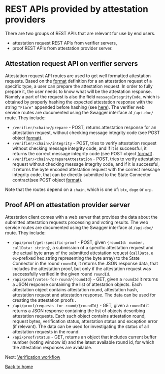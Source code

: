 # REST APIs provided by attestation providers

There are two groups of REST APIs that are relevant for use by end users.
- attestation request REST APIs from verifier servers,
- proof REST APIs from attestation provider server.

## Attestation request API on verifier servers

Attestation request API routes are used to get well formatted attestation requests. Based on the [format](https://github.com/flare-foundation/state-connector-attestation-types) definition for a an attestation request of a specific type, a user can prepare the attestation request. In order to fully prepare it, the user needs to know what will be the attestation response. Namely a part of the request is also the field `messageIntegrityCode`, which is obtained by properly hashing the expected attestation response with the string `"Flare"` appended before hashing (see [here](../attestation-protocol/bit-voting.md#message-integrity-checks)). The verifier web service routes are documented using the Swagger interface at `/api-doc/` route. They include:

- `/verifier/<chain>/prepare` - POST, returns attestation response for an attestation request, without checking message integrity code (see POST object [format](../../src/verification/generated/attestation-request-types.ts)).
- `/verifier/<chain>/integrity` - POST, tries to verify attestation request without checking message integrity code, and if it is successful, it returns the correct message integrity code (see POST object [format](../../src/verification/generated/attestation-request-types.ts)).
- `/verifier/<chain>/prepareAttestation` - POST, tries to verify attestation request without checking message integrity code, and if it is successful, it returns the byte encoded attestation request with the correct message integrity code, that can be directly submitted to the State Connector contract(see POST object [format](../../src/verification/generated/attestation-request-types.ts)).

Note that the routes depend on a `chain`, which is one of: `btc`, `doge` or `xrp`.

## Proof API on attestation provider server

Attestation client comes with a web server that provides the data about the submitted attestation requests processing and voting results.
The web service routes are documented using the Swagger interface at `/api-doc/` route. They include:

- `/api/proof/get-specific-proof` - POST, given `{roundId: number, callData: string}`, a submission of a specific attestation request and the actual byte array of the submitted attestation request (`callData`, a `0x`-prefixed hex string representing the byte array) to the State Connector in the round `roundId`, it returns the JSON response data, that includes the attestation proof, but only if the attestation request was successfully verified in the given round `roundId`.
- `/api/proof/votes-for-round/{roundId}` - GET, given a `roundId` it returns a JSON response containing the list of attestation objects. Each attestation object contains attestation round, attestation hash, attestation request and attestation response. The data can be used for creating the attestation proofs .
- `/api/proof/requests-for-round/{roundId}` - GET, given a `roundId` it returns a JSON response containing the list of objects describing attestation requests. Each such object contains attestation round, request bytes, verification status, attestation status and exception error (if relevant). The data can be used for investigating the status of all attestation requests in the round.
- `/api/proof/status` - GET, returns an object that includes current buffer number (voting window id) and the latest available round id, for which the attestation responses are available. 

Next: [Verification workflow](./verification-workflow.md)

[Back to home](../README.md)

